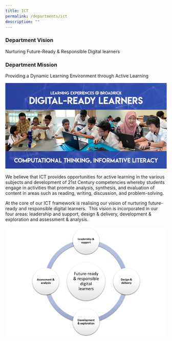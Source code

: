 ```yaml
---
title: ICT
permalink: /departments/ict
description: ""
---
```

### Department Vision
Nurturing Future-Ready & Responsible Digital learners

### Department Mission
Providing a Dynamic Learning Environment through Active Learning

![](/images/pic1.png)

We believe that ICT provides opportunities for active learning in the various subjects and development of 21st Century competencies whereby students engage in activities that promote analysis, synthesis, and evaluation of content in areas such as reading, writing, discussion, and problem-solving.

At the core of our ICT framework is realising our vision of nurturing future-ready and responsible digital learners.  This vision is incorporated in our four areas: leadership and support, design & delivery, development & exploration and assessment & analysis.

![](/images/pic2.png)